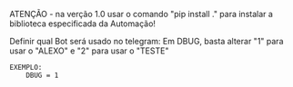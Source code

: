 ATENÇÃO - na verção 1.0 usar o comando "pip install ." para instalar a biblioteca especificada da Automação!

Definir qual Bot será usado no telegram:
    Em DBUG, basta alterar "1" para usar o "ALEXO" e "2" para usar o "TESTE"

    EXEMPLO:
        DBUG = 1